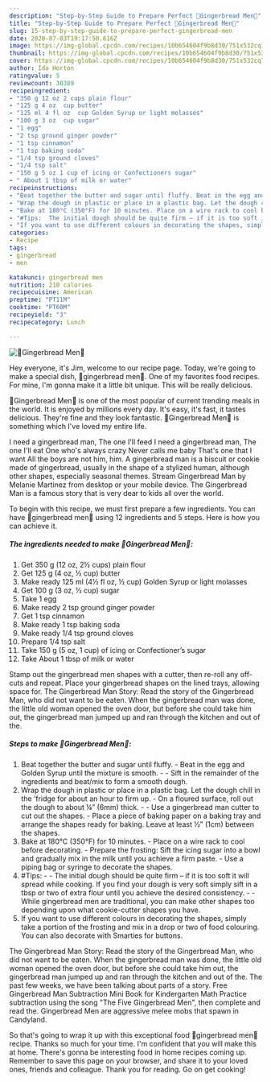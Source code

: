 ```yaml
---
description: "Step-by-Step Guide to Prepare Perfect 🍪Gingerbread Men🍪"
title: "Step-by-Step Guide to Prepare Perfect 🍪Gingerbread Men🍪"
slug: 15-step-by-step-guide-to-prepare-perfect-gingerbread-men
date: 2020-07-03T19:17:50.616Z
image: https://img-global.cpcdn.com/recipes/10b654604f9b8d30/751x532cq70/🍪gingerbread-men🍪-recipe-main-photo.jpg
thumbnail: https://img-global.cpcdn.com/recipes/10b654604f9b8d30/751x532cq70/🍪gingerbread-men🍪-recipe-main-photo.jpg
cover: https://img-global.cpcdn.com/recipes/10b654604f9b8d30/751x532cq70/🍪gingerbread-men🍪-recipe-main-photo.jpg
author: Ida Horton
ratingvalue: 5
reviewcount: 30389
recipeingredient:
- "350 g 12 oz 2 cups plain flour"
- "125 g 4 oz  cup butter"
- "125 ml 4 fl oz  cup Golden Syrup or light molasses"
- "100 g 3 oz  cup sugar"
- "1 egg"
- "2 tsp ground ginger powder"
- "1 tsp cinnamon"
- "1 tsp baking soda"
- "1/4 tsp ground cloves"
- "1/4 tsp salt"
- "150 g 5 oz 1 cup of icing or Confectioners sugar"
- " About 1 tbsp of milk or water"
recipeinstructions:
- "Beat together the butter and sugar until fluffy. Beat in the egg and Golden Syrup until the mixture is smooth.  Sift in the remainder of the ingredients and beat/mix to form a smooth dough."
- "Wrap the dough in plastic or place in a plastic bag. Let the dough chill in the ‘fridge for about an hour to firm up. On a floured surface, roll out the dough to about ¼” (6mm) thick.   Use a gingerbread man cutter to cut out the shapes. Place a piece of baking paper on a baking tray and arrange the shapes ready for baking. Leave at least ½” (1cm) between the shapes."
- "Bake at 180°C (350°F) for 10 minutes. Place on a wire rack to cool before decorating. Prepare the frosting: Sift the icing sugar into a bowl and gradually mix in the milk until you achieve a firm paste. Use a piping bag or syringe to decorate the shapes."
- "#Tips:  The initial dough should be quite firm – if it is too soft it will spread while cooking. If you find your dough is very soft simply sift in a tbsp or two of extra flour until you achieve the desired consistency.  While gingerbread men are traditional, you can make other shapes too depending upon what cookie-cutter shapes you have."
- "If you want to use different colours in decorating the shapes, simply take a portion of the frosting and mix in a drop or two of food colouring. You can also decorate with Smarties for buttons."
categories:
- Recipe
tags:
- gingerbread
- men

katakunci: gingerbread men 
nutrition: 210 calories
recipecuisine: American
preptime: "PT11M"
cooktime: "PT60M"
recipeyield: "3"
recipecategory: Lunch

---
```



![🍪Gingerbread Men🍪](https://img-global.cpcdn.com/recipes/10b654604f9b8d30/751x532cq70/🍪gingerbread-men🍪-recipe-main-photo.jpg)

Hey everyone, it's Jim, welcome to our recipe page. Today, we're going to make a special dish, 🍪gingerbread men🍪. One of my favorites food recipes. For mine, I'm gonna make it a little bit unique. This will be really delicious.

🍪Gingerbread Men🍪 is one of the most popular of current trending meals in the world. It is enjoyed by millions every day. It's easy, it's fast, it tastes delicious. They're fine and they look fantastic. 🍪Gingerbread Men🍪 is something which I've loved my entire life.

I need a gingerbread man, The one I&#39;ll feed I need a gingerbread man, The one I&#39;ll eat One who&#39;s always crazy Never calls me baby That&#39;s one that I want All the boys are not him, him. A gingerbread man is a biscuit or cookie made of gingerbread, usually in the shape of a stylized human, although other shapes, especially seasonal themes. Stream Gingerbread Man by Melanie Martinez from desktop or your mobile device. The Gingerbread Man is a famous story that is very dear to kids all over the world.


To begin with this recipe, we must first prepare a few ingredients. You can have 🍪gingerbread men🍪 using 12 ingredients and 5 steps. Here is how you can achieve it.

<!--inarticleads1-->

##### The ingredients needed to make 🍪Gingerbread Men🍪:

1. Get 350 g (12 oz, 2½ cups) plain flour
1. Get 125 g (4 oz, ½ cup) butter
1. Make ready 125 ml (4½ fl oz, ½ cup) Golden Syrup or light molasses
1. Get 100 g (3 oz, ½ cup) sugar
1. Take 1 egg
1. Make ready 2 tsp ground ginger powder
1. Get 1 tsp cinnamon
1. Make ready 1 tsp baking soda
1. Make ready 1/4 tsp ground cloves
1. Prepare 1/4 tsp salt
1. Take 150 g (5 oz, 1 cup) of icing or Confectioner’s sugar
1. Take  About 1 tbsp of milk or water


Stamp out the gingerbread men shapes with a cutter, then re-roll any off-cuts and repeat. Place your gingerbread shapes on the lined trays, allowing space for. The Gingerbread Man Story: Read the story of the Gingerbread Man, who did not want to be eaten. When the gingerbread man was done, the little old woman opened the oven door, but before she could take him out, the gingerbread man jumped up and ran through the kitchen and out of the. 

<!--inarticleads2-->

##### Steps to make 🍪Gingerbread Men🍪:

1. Beat together the butter and sugar until fluffy. - Beat in the egg and Golden Syrup until the mixture is smooth. -  - Sift in the remainder of the ingredients and beat/mix to form a smooth dough.
1. Wrap the dough in plastic or place in a plastic bag. Let the dough chill in the ‘fridge for about an hour to firm up. - On a floured surface, roll out the dough to about ¼” (6mm) thick.  -  - Use a gingerbread man cutter to cut out the shapes. - Place a piece of baking paper on a baking tray and arrange the shapes ready for baking. Leave at least ½” (1cm) between the shapes.
1. Bake at 180°C (350°F) for 10 minutes. - Place on a wire rack to cool before decorating. - Prepare the frosting: Sift the icing sugar into a bowl and gradually mix in the milk until you achieve a firm paste. - Use a piping bag or syringe to decorate the shapes.
1. #Tips: -  - The initial dough should be quite firm – if it is too soft it will spread while cooking. If you find your dough is very soft simply sift in a tbsp or two of extra flour until you achieve the desired consistency. -  - While gingerbread men are traditional, you can make other shapes too depending upon what cookie-cutter shapes you have.
1. If you want to use different colours in decorating the shapes, simply take a portion of the frosting and mix in a drop or two of food colouring. You can also decorate with Smarties for buttons.


The Gingerbread Man Story: Read the story of the Gingerbread Man, who did not want to be eaten. When the gingerbread man was done, the little old woman opened the oven door, but before she could take him out, the gingerbread man jumped up and ran through the kitchen and out of the. The past few weeks, we have been talking about parts of a story. Free Gingerbread Man Subtraction Mini Book for Kindergarten Math Practice subtraction using the song &#34;The Five Gingerbread Men&#34;, then complete and read the. Gingerbread Men are aggressive melee mobs that spawn in Candyland. 

So that's going to wrap it up with this exceptional food 🍪gingerbread men🍪 recipe. Thanks so much for your time. I'm confident that you will make this at home. There's gonna be interesting food in home recipes coming up. Remember to save this page on your browser, and share it to your loved ones, friends and colleague. Thank you for reading. Go on get cooking!
